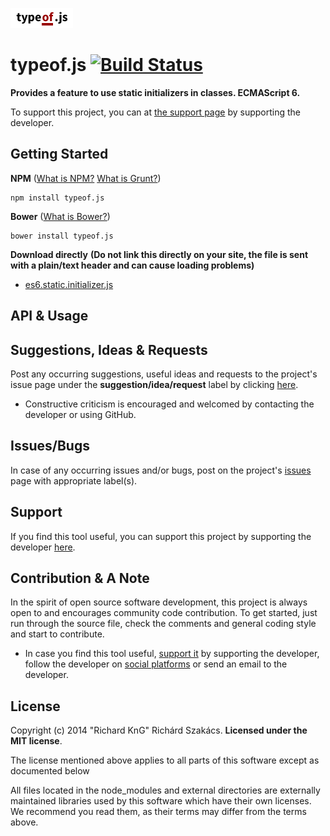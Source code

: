 ![typeof.js logo](doc\logo\typeof.js_logo.png "typeof.js logo")

typeof.js [![Build Status](https://travis-ci.org/richard-kng/typeof.js.svg?branch=master)](https://travis-ci.org/richard-kng/typeof.js)
=========
__Provides a feature to use static initializers in classes. ECMAScript 6.__

To support this project, you can at [the support page](http://richard-kng.github.io/support/) by supporting the developer.

Getting Started
---------------

__NPM__ ([What is NPM?](https://docs.nodejitsu.com/articles/getting-started/npm/what-is-npm) [What is Grunt?](http://gruntjs.com/))

    npm install typeof.js

__Bower__ ([What is Bower?](http://bower.io/))

    bower install typeof.js

__Download directly__ __(Do not link this directly on your site, the file is sent with a plain/text header and can cause loading problems)__

- [es6.static.initializer.js](https://raw.githubusercontent.com/richard-kng/typeof.js/master/lib/es6.static.initializer.js)

API & Usage
-----------

Suggestions, Ideas & Requests
-----------------------------
Post any occurring suggestions, useful ideas and requests to the project's issue page under the __suggestion/idea/request__ label by clicking [here](https://github.com/richard-kng/typeof.js/labels/suggestion/idea/request).

 - Constructive criticism is encouraged and welcomed by contacting the developer or using GitHub.

Issues/Bugs
-----------
In case of any occurring issues and/or bugs, post on the project's [issues](https://github.com/richard-kng/typeof.js/issues) page with appropriate label(s).

Support
-------
If you find this tool useful, you can support this project by supporting the developer [here](http://richard-kng.github.io/support/).

Contribution & A Note
---------------------
In the spirit of open source software development, this project is always open to and encourages community code contribution. To get started, just run through the source file, check the comments and general coding style and start to contribute.

- In case you find this tool useful, [support it](http://richard-kng.github.io/support/) by supporting the developer, follow the developer on [social platforms](http://richard-kng.github.io/support/#social) or send an email to the developer.

License
-------
Copyright (c) 2014 "Richard KnG" Richárd Szakács. __Licensed under the MIT license__.

The license mentioned above applies to all parts of this software except as
documented below

All files located in the node_modules and external directories are
externally maintained libraries used by this software which have their
own licenses. We recommend you read them, as their terms may differ from
the terms above.